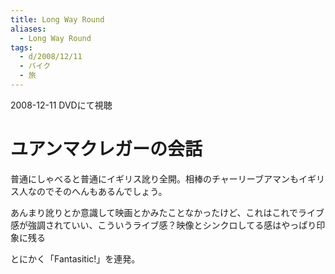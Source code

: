```yaml
---
title: Long Way Round
aliases:
  - Long Way Round
tags:
  - d/2008/12/11
  - バイク
  - 旅
---
```


2008-12-11 DVDにて視聴


ユアンマクレガーの会話
================================================================================
普通にしゃべると普通にイギリス訛り全開。相棒のチャーリーブアマンもイギリス人なのでそのへんもあるんでしょう。

あんまり訛りとか意識して映画とかみたことなかったけど、これはこれでライブ感が強調されていい、こういうライブ感？映像とシンクロしてる感はやっぱり印象に残る

とにかく「Fantasitic!」を連発。
